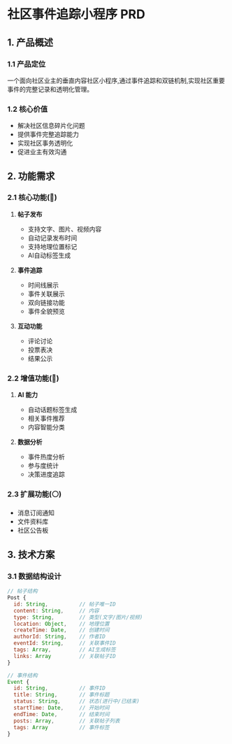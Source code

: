 # 社区事件追踪小程序 PRD

## 1. 产品概述

### 1.1 产品定位
一个面向社区业主的垂直内容社区小程序,通过事件追踪和双链机制,实现社区重要事件的完整记录和透明化管理。

### 1.2 核心价值
- 解决社区信息碎片化问题
- 提供事件完整追踪能力
- 实现社区事务透明化
- 促进业主有效沟通

## 2. 功能需求

### 2.1 核心功能(🔴)
1. **帖子发布**
   - 支持文字、图片、视频内容
   - 自动记录发布时间
   - 支持地理位置标记
   - AI自动标签生成

2. **事件追踪**
   - 时间线展示
   - 事件关联展示
   - 双向链接功能
   - 事件全貌预览

3. **互动功能**
   - 评论讨论
   - 投票表决
   - 结果公示

### 2.2 增值功能(🔵)
1. **AI 能力**
   - 自动话题标签生成
   - 相关事件推荐
   - 内容智能分类

2. **数据分析**
   - 事件热度分析
   - 参与度统计
   - 决策进度追踪

### 2.3 扩展功能(⚪)
- 消息订阅通知
- 文件资料库
- 社区公告板

## 3. 技术方案

### 3.1 数据结构设计
```javascript
// 帖子结构
Post {
  id: String,          // 帖子唯一ID
  content: String,     // 内容
  type: String,        // 类型(文字/图片/视频)
  location: Object,    // 地理位置
  createTime: Date,    // 创建时间
  authorId: String,    // 作者ID
  eventId: String,     // 关联事件ID
  tags: Array,         // AI生成标签
  links: Array         // 关联帖子ID
}

// 事件结构
Event {
  id: String,          // 事件ID
  title: String,       // 事件标题
  status: String,      // 状态(进行中/已结束)
  startTime: Date,     // 开始时间
  endTime: Date,       // 结束时间
  posts: Array,        // 关联帖子列表
  tags: Array          // 事件标签
}